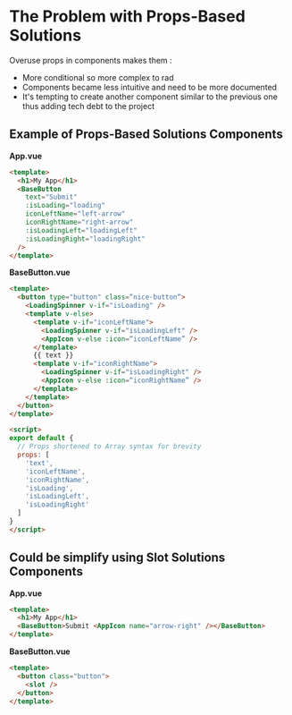# The Problem with Props-Based Solutions

Overuse props in components makes them : 
* More conditional so more complex to rad
* Components became less intuitive and need to be more documented
* It's tempting to create another component similar to the previous one thus adding tech debt to the project

## Example of Props-Based Solutions Components

**App.vue**

```html
<template>
  <h1>My App</h1>
  <BaseButton 
    text="Submit" 
    :isLoading="loading"
    iconLeftName="left-arrow"
    iconRightName="right-arrow"
    :isLoadingLeft="loadingLeft"
    :isLoadingRight="loadingRight"
  />
</template>
```

**BaseButton.vue**

```html
<template>
  <button type="button" class=“nice-button“>
    <LoadingSpinner v-if="isLoading" />
    <template v-else>
      <template v-if="iconLeftName">
        <LoadingSpinner v-if="isLoadingLeft" />
        <AppIcon v-else :icon=“iconLeftName” />
      </template>
      {{ text }}
      <template v-if="iconRightName">
        <LoadingSpinner v-if="isLoadingRight" />
        <AppIcon v-else :icon=“iconRightName” />
      </template>
    </template>
  </button>
</template>

<script>
export default {
  // Props shortened to Array syntax for brevity
  props: [
    'text', 
    'iconLeftName', 
    'iconRightName', 
    'isLoading', 
    'isLoadingLeft', 
    'isLoadingRight'
  ]
}
</script>
```

## Could be simplify using Slot Solutions Components

**App.vue**

```html
<template>
  <h1>My App</h1>
  <BaseButton>Submit <AppIcon name="arrow-right" /></BaseButton>
</template>
```

**BaseButton.vue**

```html
<template>
  <button class="button">
    <slot />
  </button>
</template>
```
